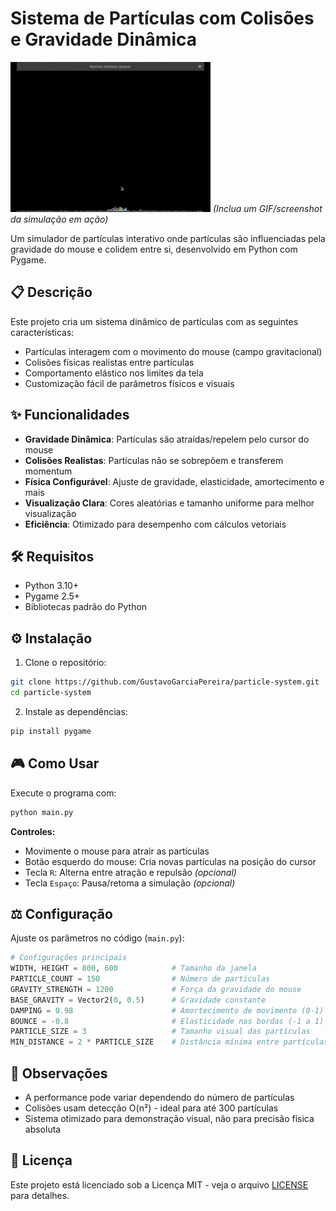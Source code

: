 
# Sistema de Partículas com Colisões e Gravidade Dinâmica

![Demonstração](demo.gif) *(Inclua um GIF/screenshot da simulação em ação)*

Um simulador de partículas interativo onde partículas são influenciadas pela gravidade do mouse e colidem entre si, desenvolvido em Python com Pygame.

## 📋 Descrição

Este projeto cria um sistema dinâmico de partículas com as seguintes características:
- Partículas interagem com o movimento do mouse (campo gravitacional)
- Colisões físicas realistas entre partículas
- Comportamento elástico nos limites da tela
- Customização fácil de parâmetros físicos e visuais

## ✨ Funcionalidades

- **Gravidade Dinâmica**: Partículas são atraídas/repelem pelo cursor do mouse
- **Colisões Realistas**: Partículas não se sobrepõem e transferem momentum
- **Física Configurável**: Ajuste de gravidade, elasticidade, amortecimento e mais
- **Visualização Clara**: Cores aleatórias e tamanho uniforme para melhor visualização
- **Eficiência**: Otimizado para desempenho com cálculos vetoriais

## 🛠 Requisitos

- Python 3.10+
- Pygame 2.5+
- Bibliotecas padrão do Python

## ⚙ Instalação

1. Clone o repositório:
```bash
git clone https://github.com/GustavoGarciaPereira/particle-system.git
cd particle-system
```

2. Instale as dependências:
```bash
pip install pygame
```

## 🎮 Como Usar

Execute o programa com:
```bash
python main.py
```

**Controles:**
- Movimente o mouse para atrair as partículas
- Botão esquerdo do mouse: Cria novas partículas na posição do cursor
- Tecla `R`: Alterna entre atração e repulsão *(opcional)*
- Tecla `Espaço`: Pausa/retoma a simulação *(opcional)*

## ⚖ Configuração

Ajuste os parâmetros no código (`main.py`):

```python
# Configurações principais
WIDTH, HEIGHT = 800, 600            # Tamanho da janela
PARTICLE_COUNT = 150                # Número de partículas
GRAVITY_STRENGTH = 1200             # Força da gravidade do mouse
BASE_GRAVITY = Vector2(0, 0.5)      # Gravidade constante
DAMPING = 0.98                      # Amortecimento de movimento (0-1)
BOUNCE = -0.8                       # Elasticidade nas bordas (-1 a 1)
PARTICLE_SIZE = 3                   # Tamanho visual das partículas
MIN_DISTANCE = 2 * PARTICLE_SIZE    # Distância mínima entre partículas
```

## 📌 Observações

- A performance pode variar dependendo do número de partículas
- Colisões usam detecção O(n²) - ideal para até 300 partículas
- Sistema otimizado para demonstração visual, não para precisão física absoluta

## 📄 Licença

Este projeto está licenciado sob a Licença MIT - veja o arquivo [LICENSE](LICENSE) para detalhes.
